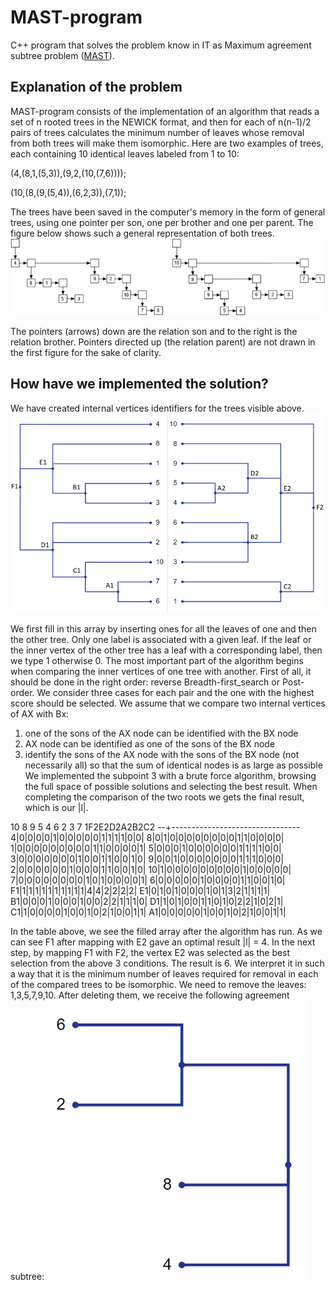 # MAST-program
C++ program that solves the problem know in IT as Maximum agreement subtree problem ([MAST](https://en.wikipedia.org/wiki/Maximum_agreement_subtree_problem)).

## Explanation of the problem

MAST-program consists of the implementation of an algorithm that reads a set of n rooted trees in the NEWICK format, and then for each of n(n-1)/2 pairs of trees calculates the minimum number of leaves whose removal from both trees will make them isomorphic. 
Here are two examples of trees, each containing 10 identical leaves labeled from 1 to 10:

(4,(8,1,(5,3)),(9,2,(10,(7,6))));

(10,(8,(9,(5,4)),(6,2,3)),(7,1));

The trees have been saved in the computer's memory in the form of general trees, using one pointer per son, one per brother and one per parent. The figure below shows such a general representation of both trees.
![image1]( https://github.com/JoseManuelMoyaVargas/MAST-program/blob/master/sources/image1.png)

The pointers (arrows) down are the relation son and to the right is the relation brother. Pointers directed up (the relation parent) are not drawn in the first figure for the sake of clarity. 

## How have we implemented the solution?

We have created internal vertices identifiers for the trees visible above.
![image3]( https://github.com/JoseManuelMoyaVargas/MAST-program/blob/master/sources/image3.png)

We first fill in this array by inserting ones for all the leaves of one and then the other tree. Only one label is associated with a given leaf. If the leaf or the inner vertex of the other tree has a leaf with a corresponding label, then we type 1 otherwise 0. The most important part of the algorithm begins when comparing the inner vertices of one tree with another. First of all, it should be done in the right order: reverse Breadth-first_search or Post-order. We consider three cases for each pair and the one with the highest score should be selected. We assume that we compare two internal vertices of AX with Bx:
1.	one of the sons of the AX node can be identified with the BX node
2.	AX node can be identified as one of the sons of the BX node
3.	identify the sons of the AX node with the sons of the BX node (not necessarily all) so that the sum of identical nodes is as large as possible
We implemented the subpoint 3 with a brute force algorithm, browsing the full space of possible solutions and selecting the best result. When completing the comparison of the two roots we gets the final result, which is our |l|.

  10 8 9 5 4 6 2 3 7 1F2E2D2A2B2C2
--+--------------------------------
 4|0|0|0|0|1|0|0|0|0|0|1|1|1|1|0|0|
 8|0|1|0|0|0|0|0|0|0|0|1|1|0|0|0|0|
 1|0|0|0|0|0|0|0|0|0|1|1|0|0|0|0|1|
 5|0|0|0|1|0|0|0|0|0|0|1|1|1|1|0|0|
 3|0|0|0|0|0|0|0|1|0|0|1|1|0|0|1|0|
 9|0|0|1|0|0|0|0|0|0|0|1|1|1|0|0|0|
 2|0|0|0|0|0|0|1|0|0|0|1|1|0|0|1|0|
10|1|0|0|0|0|0|0|0|0|0|1|0|0|0|0|0|
 7|0|0|0|0|0|0|0|0|1|0|1|0|0|0|0|1|
 6|0|0|0|0|0|1|0|0|0|0|1|1|0|0|1|0|
F1|1|1|1|1|1|1|1|1|1|1|4|4|2|2|2|2|
E1|0|1|0|1|0|0|0|1|0|1|3|2|1|1|1|1|
B1|0|0|0|1|0|0|0|1|0|0|2|2|1|1|1|0|
D1|1|0|1|0|0|1|1|0|1|0|2|2|1|0|2|1|
C1|1|0|0|0|0|1|0|0|1|0|2|1|0|0|1|1|
A1|0|0|0|0|0|1|0|0|1|0|2|1|0|0|1|1|

In the table above, we see the filled array after the algorithm has run. As we can see F1 after mapping with E2 gave an optimal result |l| = 4. In the next step, by mapping F1 with F2, the vertex E2 was selected as the best selection from the above 3 conditions. The result is 6. We interpret it in such a way that it is the minimum number of leaves required for removal in each of the compared trees to be isomorphic. We need to remove the leaves: 1,3,5,7,9,10. After deleting them, we receive the following agreement subtree:
![image4]( https://github.com/JoseManuelMoyaVargas/MAST-program/blob/master/sources/image4.png)




